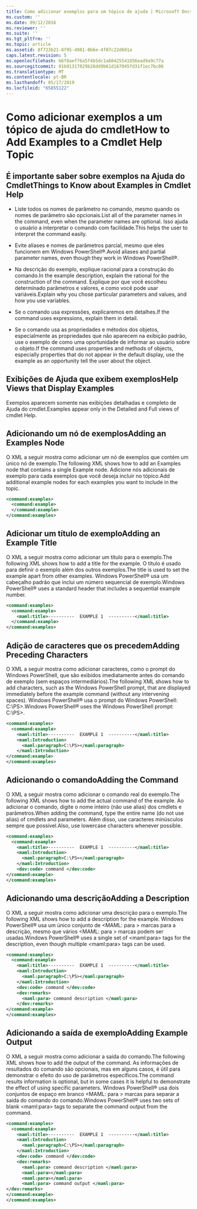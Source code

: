 ```yaml
---
title: Como adicionar exemplos para um tópico de ajuda | Microsoft Docs
ms.custom: ''
ms.date: 09/12/2016
ms.reviewer: ''
ms.suite: ''
ms.tgt_pltfrm: ''
ms.topic: article
ms.assetid: 8f723b21-8f95-4981-8b6e-4f07c22d601a
caps.latest.revision: 5
ms.openlocfilehash: b6f8aef76a5f4b5dc1a60425541856ead9a9c77a
ms.sourcegitcommit: 01b81317029b28dd9b61d167045fd31f1ec7bc06
ms.translationtype: MT
ms.contentlocale: pt-BR
ms.lasthandoff: 05/17/2019
ms.locfileid: "65855122"
---
```

# <a name="how-to-add-examples-to-a-cmdlet-help-topic"></a><span data-ttu-id="24f6c-102">Como adicionar exemplos a um tópico de ajuda do cmdlet</span><span class="sxs-lookup"><span data-stu-id="24f6c-102">How to Add Examples to a Cmdlet Help Topic</span></span>

## <a name="things-to-know-about-examples-in-cmdlet-help"></a><span data-ttu-id="24f6c-103">É importante saber sobre exemplos na Ajuda do Cmdlet</span><span class="sxs-lookup"><span data-stu-id="24f6c-103">Things to Know about Examples in Cmdlet Help</span></span>

- <span data-ttu-id="24f6c-104">Liste todos os nomes de parâmetro no comando, mesmo quando os nomes de parâmetro são opcionais.</span><span class="sxs-lookup"><span data-stu-id="24f6c-104">List all of the parameter names in the command, even when the parameter names are optional.</span></span> <span data-ttu-id="24f6c-105">Isso ajuda o usuário a interpretar o comando com facilidade.</span><span class="sxs-lookup"><span data-stu-id="24f6c-105">This helps the user to interpret the command easily.</span></span>

- <span data-ttu-id="24f6c-106">Evite aliases e nomes de parâmetros parcial, mesmo que eles funcionem em Windows PowerShell®.</span><span class="sxs-lookup"><span data-stu-id="24f6c-106">Avoid aliases and partial parameter names, even though they work in Windows PowerShell®.</span></span>

- <span data-ttu-id="24f6c-107">Na descrição do exemplo, explique racional para a construção do comando.</span><span class="sxs-lookup"><span data-stu-id="24f6c-107">In the example description, explain the rational for the construction of the command.</span></span> <span data-ttu-id="24f6c-108">Explique por que você escolheu determinado parâmetros e valores, e como você pode usar variáveis.</span><span class="sxs-lookup"><span data-stu-id="24f6c-108">Explain why you chose particular parameters and values, and how you use variables.</span></span>

- <span data-ttu-id="24f6c-109">Se o comando usa expressões, explicaremos em detalhes.</span><span class="sxs-lookup"><span data-stu-id="24f6c-109">If the command uses expressions, explain them in detail.</span></span>

- <span data-ttu-id="24f6c-110">Se o comando usa as propriedades e métodos dos objetos, especialmente as propriedades que não aparecem na exibição padrão, use o exemplo de como uma oportunidade de informar ao usuário sobre o objeto.</span><span class="sxs-lookup"><span data-stu-id="24f6c-110">If the command uses properties and methods of objects, especially properties that do not appear in the default display, use the example as an opportunity tell the user about the object.</span></span>

## <a name="help-views-that-display-examples"></a><span data-ttu-id="24f6c-111">Exibições de Ajuda que exibem exemplos</span><span class="sxs-lookup"><span data-stu-id="24f6c-111">Help Views that Display Examples</span></span>

<span data-ttu-id="24f6c-112">Exemplos aparecem somente nas exibições detalhadas e completo de Ajuda do cmdlet.</span><span class="sxs-lookup"><span data-stu-id="24f6c-112">Examples appear only in the Detailed and Full views of cmdlet Help.</span></span>

## <a name="adding-an-examples-node"></a><span data-ttu-id="24f6c-113">Adicionando um nó de exemplos</span><span class="sxs-lookup"><span data-stu-id="24f6c-113">Adding an Examples Node</span></span>

<span data-ttu-id="24f6c-114">O XML a seguir mostra como adicionar um nó de exemplos que contém um único nó de exemplo.</span><span class="sxs-lookup"><span data-stu-id="24f6c-114">The following XML shows how to add an Examples node that contains a single Example node.</span></span> <span data-ttu-id="24f6c-115">Adicione nós adicionais de exemplo para cada exemplos que você deseja incluir no tópico.</span><span class="sxs-lookup"><span data-stu-id="24f6c-115">Add additional example nodes for each examples you want to include in the topic.</span></span>

```xml
<command:examples>
  <command:example>
  </command:example>
</command:examples>
```

## <a name="adding-an-example-title"></a><span data-ttu-id="24f6c-116">Adicionar um título de exemplo</span><span class="sxs-lookup"><span data-stu-id="24f6c-116">Adding an Example Title</span></span>

<span data-ttu-id="24f6c-117">O XML a seguir mostra como adicionar um título para o exemplo.</span><span class="sxs-lookup"><span data-stu-id="24f6c-117">The following XML shows how to add a title for the example.</span></span> <span data-ttu-id="24f6c-118">O título é usado para definir o exemplo além dos outros exemplos.</span><span class="sxs-lookup"><span data-stu-id="24f6c-118">The title is used to set the example apart from other examples.</span></span> <span data-ttu-id="24f6c-119">Windows PowerShell® usa um cabeçalho padrão que inclui um número sequencial de exemplo.</span><span class="sxs-lookup"><span data-stu-id="24f6c-119">Windows PowerShell® uses a standard header that includes a sequential example number.</span></span>

```xml
<command:examples>
  <command:example>
    <maml:title>----------  EXAMPLE 1  ----------</maml:title>
  </command:example>
</command:examples>
```

## <a name="adding-preceding-characters"></a><span data-ttu-id="24f6c-120">Adição de caracteres que os precedem</span><span class="sxs-lookup"><span data-stu-id="24f6c-120">Adding Preceding Characters</span></span>

<span data-ttu-id="24f6c-121">O XML a seguir mostra como adicionar caracteres, como o prompt do Windows PowerShell, que são exibidos imediatamente antes do comando de exemplo (sem espaços intermediários).</span><span class="sxs-lookup"><span data-stu-id="24f6c-121">The following XML shows how to add characters, such as the Windows PowerShell prompt, that are displayed immediately before the example command (without any intervening spaces).</span></span> <span data-ttu-id="24f6c-122">Windows PowerShell® usa o prompt do Windows PowerShell: C:\PS>.</span><span class="sxs-lookup"><span data-stu-id="24f6c-122">Windows PowerShell® uses the Windows PowerShell prompt: C:\PS>.</span></span>

```xml
<command:examples>
  <command:example>
    <maml:title>----------  EXAMPLE 1  ----------</maml:title>
    <maml:Introduction>
      <maml:paragraph>C:\PS></maml:paragraph>
    </maml:Introduction>
</command:example>
</command:examples>
```

## <a name="adding-the-command"></a><span data-ttu-id="24f6c-123">Adicionando o comando</span><span class="sxs-lookup"><span data-stu-id="24f6c-123">Adding the Command</span></span>

<span data-ttu-id="24f6c-124">O XML a seguir mostra como adicionar o comando real do exemplo.</span><span class="sxs-lookup"><span data-stu-id="24f6c-124">The following XML shows how to add the actual command of the example.</span></span> <span data-ttu-id="24f6c-125">Ao adicionar o comando, digite o nome inteiro (não use alias) dos cmdlets e parâmetros.</span><span class="sxs-lookup"><span data-stu-id="24f6c-125">When adding the command, type the entire name (do not use alias) of cmdlets and parameters.</span></span> <span data-ttu-id="24f6c-126">Além disso, use caracteres minúsculos sempre que possível.</span><span class="sxs-lookup"><span data-stu-id="24f6c-126">Also, use lowercase characters whenever possible.</span></span>

```xml
<command:examples>
  <command:example>
    <maml:title>----------  EXAMPLE 1  ----------</maml:title>
    <maml:Introduction>
      <maml:paragraph>C:\PS></maml:paragraph>
    </maml:Introduction>
    <dev:code> command </dev:code>
</command:example>
</command:examples>
```

## <a name="adding-a-description"></a><span data-ttu-id="24f6c-127">Adicionando uma descrição</span><span class="sxs-lookup"><span data-stu-id="24f6c-127">Adding a Description</span></span>

<span data-ttu-id="24f6c-128">O XML a seguir mostra como adicionar uma descrição para o exemplo.</span><span class="sxs-lookup"><span data-stu-id="24f6c-128">The following XML shows how to add a description for the example.</span></span> <span data-ttu-id="24f6c-129">Windows PowerShell® usa um único conjunto de \<MAML: para > marcas para a descrição, mesmo que vários \<MAML: para > marcas podem ser usadas.</span><span class="sxs-lookup"><span data-stu-id="24f6c-129">Windows PowerShell® uses a single set of \<maml:para> tags for the description, even though multiple \<maml:para> tags can be used.</span></span>

```xml
<command:examples>
  <command:example>
    <maml:title>----------  EXAMPLE 1  ----------</maml:title>
    <maml:Introduction>
      <maml:paragraph>C:\PS></maml:paragraph>
    </maml:Introduction>
    <dev:code> command </dev:code>
    <dev:remarks>
      <maml:para> command description </maml:para>
    </dev:remarks>
</command:example>
</command:examples>
```

## <a name="adding-example-output"></a><span data-ttu-id="24f6c-130">Adicionando a saída de exemplo</span><span class="sxs-lookup"><span data-stu-id="24f6c-130">Adding Example Output</span></span>

<span data-ttu-id="24f6c-131">O XML a seguir mostra como adicionar a saída do comando.</span><span class="sxs-lookup"><span data-stu-id="24f6c-131">The following XML shows how to add the output of the command.</span></span> <span data-ttu-id="24f6c-132">As informações de resultados do comando são opcionais, mas em alguns casos, é útil para demonstrar o efeito do uso de parâmetros específicos.</span><span class="sxs-lookup"><span data-stu-id="24f6c-132">The command results information is optional, but in some cases it is helpful to demonstrate the effect of using specific parameters.</span></span> <span data-ttu-id="24f6c-133">Windows PowerShell® usa dois conjuntos de espaço em branco \<MAML: para > marcas para separar a saída do comando do comando.</span><span class="sxs-lookup"><span data-stu-id="24f6c-133">Windows PowerShell® uses two sets of blank \<maml:para> tags to separate the command output from the command.</span></span>

```xml
<command:examples>
  <command:example>
    <maml:title>----------  EXAMPLE 1  ----------</maml:title>
    <maml:Introduction>
      <maml:paragraph>C:\PS></maml:paragraph>
    </maml:Introduction>
    <dev:code> command </dev:code>
    <dev:remarks>
      <maml:para> command description </maml:para>
      <maml:para></maml:para>
      <maml:para></maml:para>
      <maml:para> command output </maml:para>
</dev:remarks>
</command:example>
</command:examples>
```